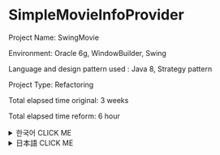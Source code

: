 # SimpleMovieInfoProvider

Project Name: SwingMovie

Environment: Oracle 6g, WindowBuilder, Swing

Language and design pattern used : Java 8, Strategy pattern

Project Type: Refactoring

Total elapsed time original: 3 weeks

Total elapsed time reform: 6 hour

<details><summary>한국어 CLICK ME</summary>
<p>
  
</p>
</details>

<details><summary>日本語 CLICK ME</summary>
<p>
  
## 開発の動機


始めてJavaを3週間学んで作ったSwingプロジェクトです。

簡単に映画の情報を提供して、
映画を見た人のコメントを入力するプロジェクトです。


私が最初作る時は、DesignPatternに対する知識もなかったし、

「コードの重複を避けるべき。」という意識もありませんでした。

単に機能の完成だけしていれば、それでよいプログラムだと思いました。


半年が過ぎた今はそうじゃないことを知っております。

よいプログラムを作るためには、

コードの重複は最大限避ける必要があるし、
読みやすいコードにするべきです。

そのため、昔作ったこのプログラムをRefactoringしようと思いました。

単純な機能の故、機能の文面の説明は省略致します。
機能は少しの間、下の短いYoutubeをご覧ください。
それだけで把握できるプログラムです。


## SwingMovieの問題点


このプログラムは大きく四つの問題があります。
一つ一つ説明させて頂きます。


&nbsp;

**１．構成が雑すぎる。**

左が直す前の構成で、右が直した構成です。
SwingMovieは大きく三つの機能で分けられております。

* DBとのデータを処理する「Connect」
* 資料の処理をより簡単にするための「Domain」
* ユーザーに見せる「View」

それを右のように改善できます。

&nbsp;

**２．ViewでDBとのConnectが発生しております。**

GUI、MyFrame_Loginはユーザーに見せるための処です。

なので、プログラムの外見を具現化しております。

そいうクラスでDBのConnectが直接行われております。

&nbsp;

Javaのクラスでは一クラスに一つの機能が理想的です。

不要な機能の追加はコードの読み取りを難しくしますし、

メンテナンスも困難にします。

ですので、「１」は

Connectを担当するクラスに移す必要があります。

&nbsp;

**３．DAOで重複コードが多すぎます。**

DBとのConnectを管理するクラスDAOにメソッドごとに
同じことが繰り返しています。

* 接続のConnection
* SQLコマンドのPreparedStatement
* データセットのResultSet（Select文を使う時のみ使います）

イメージの制約のやめ、イメージでは3行になっておりますけれども

このこどは各30行ほどのロジックです。

上の２のコードと合わせれば「6回」の同じコードが使われ

30ｘ６をして、似ているコードが「180行」使われております。


この共通の処は別の方法を考案して、重複を抑える必要があります。

&nbsp;

**４．Interfaceを文字列の利用に使っています。**

Interfaceは「データを実装するために使う」という一つの約束です。

文字列を使う為の使用はよくありません。他の方法を探す必要があります。


## 問題点の解決方法

**１の問題点**

構成の問題点は上から説明しましたので、

クラスの説明をさせて頂きます。

* JdbcContext Class

まず、以前にはなかったJdbcContextが出来ました。

そのクラスの役割はOracleDBからのConnectionを管理することです。

先に話してましたが、以前のコードは合わせて6回のConnectionを呼び出して、作っております。

その重複問題を解決するための策です。

* ProjectDAO Interface and implementation Class

ProjectDAO、ProjectDAOImpleは依然と同じく、DBからの交流のコードが組み込まれておりますが、

その中のコードの効率性は確実によくなっております。

後ほど説明させていただきます。

* StatementStrategy

StatementStrategyは戦略を練るためのInterfaceです。

後にも説明しますが、DBからの接近のコードは似ているように見えて

中身は違う処がありませて、一律的には処理できません。


その為にStrategyPatternを使いました。

このStrategyPatternはJdbcContextと、ProjectDAOImpleで使うことになります。

StrategyPatternをご存知ではないお方は、自分が整理しておいた投稿があります。

ぜひ、下のURLをご参考お願い致します。

https://meaownworld.blogspot.kr/2018/03/strategy-pattern.html



* Queries and queries.properties

Queriesは上で述べました４の問題を解決するためのクラスです。

QueriesがSQLコマンドを作ってくれる工場の役を、queries.propertiesが製品の役をします。


**２の問題**



</p>
</details>
